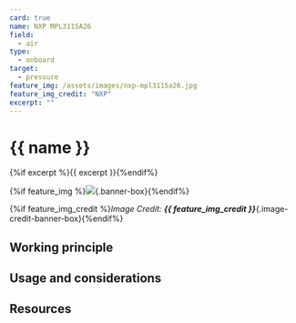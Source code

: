```yaml
---
card: true
name: NXP MPL3115A26
field: 
  - air
type:
  - onboard
target:
  - pressure
feature_img: /assets/images/nxp-mpl3115a26.jpg
feature_img_credit: "NXP"
excerpt: ""
---
```


# {{ name }}

{%if excerpt %}{{ excerpt }}{%endif%}

{%if feature_img %}![]({{feature_img}}){.banner-box}{%endif%}

{%if feature_img_credit %}_Image Credit: **{{ feature_img_credit }}**_{.image-credit-banner-box}{%endif%}

## Working principle

## Usage and considerations

## Resources